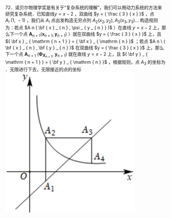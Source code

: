 72．诺贝尔物理学奖是有关于“复杂系统的理解”，我们可以用动力系统的方法来研究复杂系统．已知直线$y = x - 2$ ，双曲线 $y = { \frac { 3 } { x } }$ ，点 $A _ { I } \ ( 1 , \ - 1 )$ ，我们从 $A _ { I }$ 点出发构造无穷点列 $A _ { 2 } ( x _ { 2 } , y _ { 2 } ) , A _ { 3 } ( x _ { 3 } , y _ { 3 } ) \ldots$ 构造规则为：若点 $A n ( \bf { x } _ { n } , \psi _ { y _ { n } } )$ ）在直线 $y = x - 2$ 上，那么下一个点 $\mathbf { A } _ { \mathrm { n + 1 } } ( \mathbf { x } _ { \mathrm { n + 1 } } , \mathbf { y } _ { \mathrm { n + 1 } } )$ ）就在双曲线 $y = { \frac { 3 } { x } }$ 上，且 ${ \bf x } _ { \mathrm { n + 1 } } = { \bf x } _ { \mathrm { n } }$ ；若点 $A n \ ( \bf { x } _ { n } , \bf { y } _ { n } )$ 在双曲线 $y = { \frac { 3 } { x } }$ 上，那么下一个点 $\mathbf { A } _ { \mathrm { n + 1 } } ~ ( \mathbf { \Phi } _ { \mathbf { X } _ { \mathrm { n + 1 } } } , ~ \mathbf { y } _ { \mathrm { n + 1 } } )$ 就在直线 $y = x - 2$ 上，且 ${ \bf y } _ { \mathrm { n + 1 } } = { \bf y } _ { \mathrm { n } }$ ，根据规则，点 $A _ { 3 }$ 的坐标为 ．无限进行下去，无限接近的点的坐标
![](<../../qs_image_DB/专题1-4_一文搞定反比例函数7个模型，13类题型（解析版）_/055fc33fe769b5ae84e9fbca8bf212d47e32c048e0ffb4f43f390daca1c0ba35.jpg>)
